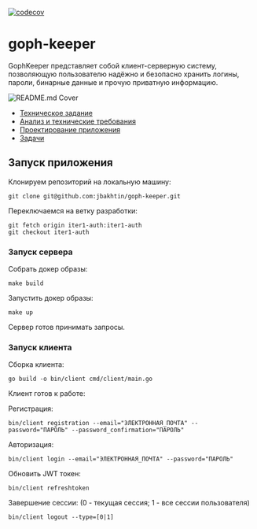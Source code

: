 [![codecov](https://codecov.io/github/jbakhtin/goph-keeper/graph/badge.svg?token=i6zPByp7Tt)](https://codecov.io/github/jbakhtin/goph-keeper)

# goph-keeper
GophKeeper представляет собой клиент-серверную систему, позволяющую пользователю надёжно и безопасно хранить логины, пароли, бинарные данные и прочую приватную информацию.

![README.md Cover](docs/images/README%20image%20cover.png)

- [Техническое задание](docs/technical%20specification.md)
- [Анализ и технические требования](docs/analysis%20and%20technical%20requirements.md)
- [Проектирование приложения](docs/application%20design.md)
- [Задачи](docs/tasks.md)

## Запуск приложения 

Клонируем репозиторий на локальную машину:
```
git clone git@github.com:jbakhtin/goph-keeper.git 
```

Переключаемся на ветку разработки:
```
git fetch origin iter1-auth:iter1-auth
git checkout iter1-auth
```

### Запуск сервера

Собрать докер образы:
```
make build
```

Запустить докер образы:
```
make up
```

Сервер готов принимать запросы.

### Запуск клиента

Сборка клиента:
```
go build -o bin/client cmd/client/main.go
```

Клиент готов к работе:

Регистрация:
```
bin/client registration --email="ЭЛЕКТРОННАЯ_ПОЧТА" --password="ПАРОЛЬ" --password_confirmation="ПАРОЛЬ"
```

Авторизация:
```
bin/client login --email="ЭЛЕКТРОННАЯ_ПОЧТА" --password="ПАРОЛЬ"
```

Обновить JWT токен:
```
bin/client refreshtoken
```

Завершение сессии: (0 - текущая сессия; 1 - все сессии пользователя)
```
bin/client logout --type=[0|1] 
```